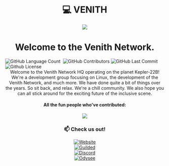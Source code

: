 <body>
<div align="center">
<h1>💻 VENITH</h1>
<p align="center"><img src="https://avatars.githubusercontent.com/u/144567275?s=200&v=4"></p>
<h1>Welcome to the Venith Network.</h1></div></body>
<body>
<div align="left">
<img alt="GitHub Language Count" src="https://img.shields.io/github/languages/count/VENITHNET/VENITH.NET" /> <img alt="" src="https://img.shields.io/github/repo-size/VENITHNET/VENITH.NET" /> <img alt="GitHub Contributors" src="https://img.shields.io/github/contributors/VENITHNET/VENITH.NET" /> <img alt="GitHub Last Commit" src="https://img.shields.io/github/last-commit/VENITHNET/VENITH.NET" /> <img alt="Github License" src="https://img.shields.io/github/license/VENITHNET/VENITH.NET" /></div></body>
<body>
<div align="center">
Welcome to the Venith Network HQ operating on the planet Kepler-22B!
We're a development group focusing on Linux, the development of the Venith Network, and much more. We have done quite a bit of things over the years. So sit back, and relax. We're a chill community.
We also hope you can all stick around for the exciting future of the inclusive scene.

#### All the fun people who've contributed:
<a href = "https://github.com/VENITHNET/VENITH.NET/graphs/contributors">
  <img src = "https://contrib.rocks/image?repo=VENITHNET/VENITH.NET"/>
</a>

### 📫 Check us out!
[![Website](https://tinyurl.com/4uktfywu)](https://venith.net)<br>
[![Guilded](https://tinyurl.com/pmretkub)](https://guilded.gg/TDK)<br>
[![Discord](https://tinyurl.com/3b9s4sz7)](https://discord.gg/VhfM3UncBB)<br>
[![Odysee](https://img.shields.io/badge/MattTheTekie-EF1970?style=flat&logo=Odysee&logoColor=white)](https://odysee.com/@mattdoestech726:5)<br>
